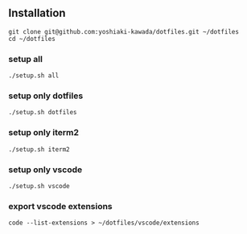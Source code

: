 ## Installation
```
git clone git@github.com:yoshiaki-kawada/dotfiles.git ~/dotfiles
cd ~/dotfiles
```
### setup all
```
./setup.sh all
```
### setup only dotfiles
```
./setup.sh dotfiles
```
### setup only iterm2
```
./setup.sh iterm2
```
### setup only vscode
```
./setup.sh vscode
```
### export vscode extensions
```
code --list-extensions > ~/dotfiles/vscode/extensions
```
